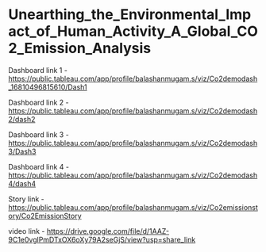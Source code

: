 # Unearthing_the_Environmental_Impact_of_Human_Activity_A_Global_CO2_Emission_Analysis

Dashboard link 1 - https://public.tableau.com/app/profile/balashanmugam.s/viz/Co2demodash_16810496815610/Dash1 

Dashboard link 2 - https://public.tableau.com/app/profile/balashanmugam.s/viz/Co2demodash2/dash2

Dashboard link 3 - https://public.tableau.com/app/profile/balashanmugam.s/viz/Co2demodash3/Dash3

Dashboard link 4 - https://public.tableau.com/app/profile/balashanmugam.s/viz/Co2demodash4/dash4

Story link       - https://public.tableau.com/app/profile/balashanmugam.s/viz/Co2emissionstory/Co2EmissionStory

video link       - https://drive.google.com/file/d/1AAZ-9C1e0vglPmDTxOX6oXy79A2seGjS/view?usp=share_link
